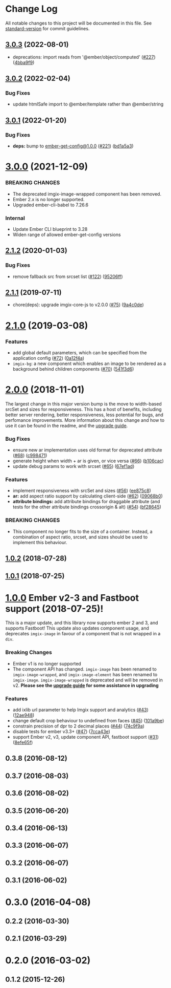 # Change Log

All notable changes to this project will be documented in this file. See [standard-version](https://github.com/conventional-changelog/standard-version) for commit guidelines.

<a name="3.0.3"></a>
## [3.0.3](https://github.com/imgix/ember-cli-imgix/compare/v3.0.2...v3.0.3) (2022-08-01)

* deprecations: import reads from '@ember/object/computed' ([#227](https://github.com/imgix/ember-cli-imgix/pull/227)) ([4bba9f9](https://github.com/imgix/ember-cli-imgix/commit/4bba9f90cce0f6bee48ec2ce3ca2e12aa01293bb))

<a name="3.0.2"></a>
## [3.0.2](https://github.com/imgix/ember-cli-imgix/compare/v3.0.1...v3.0.2) (2022-02-04)

### Bug Fixes

* update htmlSafe import to @ember/template rather than @ember/string

<a name="3.0.1"></a>
## [3.0.1](https://github.com/imgix/ember-cli-imgix/compare/v3.0.0...v3.0.1) (2022-01-20)


### Bug Fixes

* **deps:** bump to ember-get-config@1.0.0 ([#221](https://github.com/imgix/ember-cli-imgix/issues/221)) ([bd1a5a3](https://github.com/imgix/ember-cli-imgix/commit/bd1a5a3))



<a name="3.0.0"></a>
# [3.0.0](https://github.com/imgix/ember-cli-imgix/compare/v2.1.2...v3.0.0) (2021-12-09)

### BREAKING CHANGES

* The deprecated imgix-image-wrapped component has been removed.
* Ember 2.x is no longer supported.
* Upgraded ember-cli-babel to 7.26.6

### Internal
* Update Ember CLI blueprint to 3.28
* Widen range of allowed ember-get-config versions
<a name="2.1.2"></a>
## [2.1.2](https://github.com/imgix/ember-cli-imgix/compare/v2.1.1...v2.1.2) (2020-01-03)


### Bug Fixes

* remove fallback src from srcset list ([#122](https://github.com/imgix/ember-cli-imgix/issues/122)) ([95206ff](https://github.com/imgix/ember-cli-imgix/commit/95206ff))



<a name="2.1.1"></a>
## [2.1.1](https://github.com/imgix/ember-cli-imgix/compare/v2.1.0...v2.1.1) (2019-07-11)

* chore(deps): upgrade imgix-core-js to v2.0.0 ([#75](https://github.com/imgix/ember-cli-imgix/pull/75)) ([9a4c0de](https://github.com/imgix/ember-cli-imgix/commit/9a4c0dec07c03416b4c7bf9ff9b70e130493c6f2))

<a name="2.1.0"></a>
# [2.1.0](https://github.com/imgix/ember-cli-imgix/compare/v2.0.0...v2.1.0) (2019-03-08)

### Features

* add global default parameters, which can be specified from the application config ([#72](https://github.com/imgix/ember-cli-imgix/pull/72)) ([0a12f4a](https://github.com/imgix/ember-cli-imgix/commit/0a12f4ab65ae6ddfeb1b3866a46a43d8f8d87d99))
* `imgix-bg`: a new component which enables an image to be rendered as a background behind children components ([#70](https://github.com/imgix/ember-cli-imgix/pull/70/)) ([541f3d6](https://github.com/imgix/ember-cli-imgix/commit/541f3d63c0db9e0a3bfcfc44163c1d9f20b2ce66))



<a name="2.0.0"></a>
# [2.0.0](https://github.com/imgix/ember-cli-imgix/compare/v1.0.2...v2.0.0) (2018-11-01)

The largest change in this major version bump is the move to width-based srcSet and sizes for responsiveness. This has a host of benefits, including better server rendering, better responsiveness, less potential for bugs, and perfomance improvements. More information about this change and how to use it can be found in the readme, and the [upgrade guide](https://github.com/imgix/ember-cli-imgix#version-1x-to-version-2x).


### Bug Fixes

* ensure new ar implementation uses old format for deprecated attribute ([#68](https://github.com/imgix/ember-cli-imgix/issues/68)) ([c998471](https://github.com/imgix/ember-cli-imgix/commit/c998471))
* generate height when width + ar is given, or vice versa ([#66](https://github.com/imgix/ember-cli-imgix/issues/66)) ([b106cac](https://github.com/imgix/ember-cli-imgix/commit/b106cac))
* update debug params to work with srcset ([#65](https://github.com/imgix/ember-cli-imgix/issues/65)) ([67ef1ad](https://github.com/imgix/ember-cli-imgix/commit/67ef1ad))


### Features

* implement responsiveness with srcSet and sizes ([#56](https://github.com/imgix/ember-cli-imgix/issues/56)) ([ee875c8](https://github.com/imgix/ember-cli-imgix/commit/ee875c8))
* **ar:** add aspect ratio support by calculating client-side ([#62](https://github.com/imgix/ember-cli-imgix/issues/62)) ([09068b0](https://github.com/imgix/ember-cli-imgix/commit/09068b0))
* **attribute bindings:** add attribute bindings for draggable attribute (and tests for the other attribute bindings crossorigin & alt) ([#54](https://github.com/imgix/ember-cli-imgix/issues/54)) ([bf28645](https://github.com/imgix/ember-cli-imgix/commit/bf28645))


### BREAKING CHANGES

* This component no longer fits to the size of a container. Instead, a combination of aspect ratio, srcset, and sizes should be used to implement this behaviour. 



<a name="1.0.2"></a>
## [1.0.2](https://github.com/imgix/ember-cli-imgix/compare/v1.0.1...v1.0.2) (2018-07-28)



<a name="1.0.1"></a>
## [1.0.1](https://github.com/imgix/ember-cli-imgix/compare/v1.0.0...v1.0.1) (2018-07-25)



<a name="1.0.0"></a>
# [1.0.0](https://github.com/imgix/ember-cli-imgix/compare/v0.1.0...v1.0.0) Ember v2-3 and Fastboot support (2018-07-25)!

This is a major update, and this library now supports ember 2 and 3, and supports Fastboot! This update also updates component usage, and deprecates `imgix-image` in favour of a component that is not wrapped in a `div`.

### Breaking Changes

- Ember v1 is no longer supported
- The component API has changed. `imgix-image` has been renamed to `imgix-image-wrapped`, and `imgix-image-element` has been renamed to `imgix-image`. `imgix-image-wrapped` is deprecated and will be removed in v2. **Please see the [upgrade guide](https://github.com/imgix/ember-cli-imgix/tree/3b099198e9afefd26bceacb98e054f12422ac533#version-0x-to-version-1) for some assistance in upgrading**

### Features

- add ixlib url parameter to help Imgix support and analytics ([#43](https://github.com/imgix/ember-cli-imgix/issues/43)) ([12ae948](https://github.com/imgix/ember-cli-imgix/commit/12ae948))
- change default crop behaviour to undefined from faces ([#45](https://github.com/imgix/ember-cli-imgix/issues/45)) ([101a9be](https://github.com/imgix/ember-cli-imgix/commit/101a9be))
- constrain precision of dpr to 2 decimal places ([#44](https://github.com/imgix/ember-cli-imgix/issues/44)) ([74c9f9a](https://github.com/imgix/ember-cli-imgix/commit/74c9f9a))
- disable tests for ember v3.3+ ([#47](https://github.com/imgix/ember-cli-imgix/issues/47)) ([7cca43e](https://github.com/imgix/ember-cli-imgix/commit/7cca43e))
- support Ember v2, v3, update component API, fastboot support ([#31](https://github.com/imgix/ember-cli-imgix/issues/31)) ([8efe65f](https://github.com/imgix/ember-cli-imgix/commit/8efe65f))

<a name="0.3.8"></a>
## 0.3.8 (2016-08-12)



<a name="0.3.7"></a>
## 0.3.7 (2016-08-03)



<a name="0.3.6"></a>
## 0.3.6 (2016-08-02)



<a name="0.3.5"></a>
## 0.3.5 (2016-06-20)



<a name="0.3.4"></a>
## 0.3.4 (2016-06-13)



<a name="0.3.3"></a>
## 0.3.3 (2016-06-07)



<a name="0.3.2"></a>
## 0.3.2 (2016-06-07)



<a name="0.3.1"></a>
## 0.3.1 (2016-06-02)



<a name="0.3.0"></a>
# 0.3.0 (2016-04-08)



<a name="0.2.2"></a>
## 0.2.2 (2016-03-30)



<a name="0.2.1"></a>
## 0.2.1 (2016-03-29)



<a name="0.2.0"></a>
# 0.2.0 (2016-03-02)



<a name="0.1.2"></a>
## 0.1.2 (2015-12-26)
